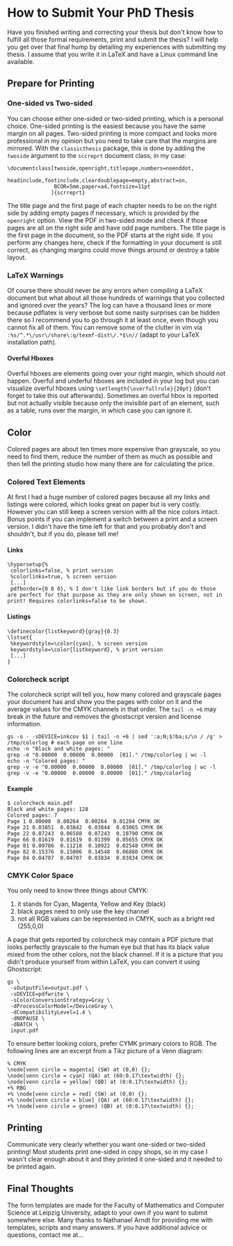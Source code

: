 # How to Submit Your PhD Thesis
Have you finished writing and correcting your thesis but don't know how to fulfill all those formal requirements, print and submit the thesis?
I will help you get over that final hump by detailing my experiences with submitting my thesis.
I assume that you write it in LaTeX and have a Linux command line available.

## Prepare for Printing

### One-sided vs Two-sided
You can choose either one-sided or two-sided printing, which is a personal choice.
One-sided printing is the easiest because you have the same margin on all pages.
Two-sided printing is more compact and looks more professional in my opinion but you need to take care that the margins are mirrored.
With the `classicthesis` package, this is done by adding the `twoside` argument to the `sccreprt` document class, in my case:

    \documentclass[twoside,openright,titlepage,numbers=noenddot,
                   headinclude,footinclude,cleardoublepage=empty,abstract=on,
                   BCOR=5mm,paper=a4,fontsize=11pt
                  ]{scrreprt}


The title page and the first page of each chapter needs to be on the right side by adding empty pages if necessary, which is provided by the `openright` option.
View the PDF in two-sided mode and check if those pages are all on the right side and have odd page numbers.
The title page is the first page in the document, so the PDF starts at the right side.
If you perform any changes here, check if the formatting in your document is still correct, as changing margins could move things around or destroy a table layout.

### LaTeX Warnings
Of course there should never be any errors when compiling a LaTeX document but what about all those hundreds of warnings that you collected and ignored over the years?
The log can have a thousand lines or more because pdflatex is very verbose but some nasty surprises can be hidden there so I recommend you to go through it at least once, even though you cannot fix all of them.
You can remove some of the clutter in vim via `:%s/^.*\/usr\/share\:q/texmf-dist\/.*$\n//` (adapt to your LaTeX installation path).

#### Overful Hboxes
Overful hboxes are elements going over your right margin, which should not happen.
Overful and underful hboxes are included in your log but you can visualize overful hboxes using `\setlength{\overfullrule}{20pt}` (don't forget to take this out afterwards).
Sometimes an overful hbox is reported but not actually visible because only the invisible part of an element, such as a table, runs over the margin, in which case you can ignore it.

## Color
Colored pages are about ten times more expensive than grayscale, so you need to find them, reduce the number of them as much as possible and then tell the printing studio how many there are for calculating the price.

### Colored Text Elements 
At first I had a huge number of colored pages because all my links and listings were colored, which looks great on paper but is very costly.
However you can still keep a screen version with all the nice colors intact.
Bonus points if you can implement a switch between a print and a screen version.
I didn't have the time left for that and you probably don't and shouldn't, but if you do, please tell me!

#### Links 
    \hypersetup{%
     colorlinks=false, % print version
     %colorlinks=true, % screen version
     [...]
     pdfborder={0 0 0}, % I don't like link borders but if you do those are perfect for that purpose as they are only shown on screen, not in print! Requires colorlinks=false to be shown.

#### Listings

    \definecolor{listkeyword}{gray}{0.3}
    \lstset{
     %keywordstyle=\color{cyan}, % screen version
     keywordstyle=\color{listkeyword}, % print version
     [...]
    }
  
### Colorcheck script
The colorcheck script will tell you, how many colored and grayscale pages your document has and show you the pages with color on it and the average values for the CMYK channels in that order. The `tail -n +6` may break in the future and removes the ghostscript version and license information.

    gs -o - -sDEVICE=inkcov $1 | tail -n +6 | sed ':a;N;$!ba;s/\n / /g' > /tmp/colorlog # each page on one line
    echo -n "Black and white pages: "
    grep -e "0.00000  0.00000  0.00000  [01]." /tmp/colorlog | wc -l
    echo -n "Colored pages: "
    grep -v -e "0.00000  0.00000  0.00000  [01]." /tmp/colorlog | wc -l
    grep -v -e "0.00000  0.00000  0.00000  [01]." /tmp/colorlog

#### Example

    $ colorcheck main.pdf
    Black and white pages: 128
    Colored pages: 7
    Page 1 0.00000  0.00264  0.00264  0.01284 CMYK OK
    Page 21 0.03851  0.03842  0.03844  0.03065 CMYK OK
    Page 22 0.07243  0.06588  0.07243  0.10790 CMYK OK
    Page 66 0.01619  0.01619  0.01399  0.05655 CMYK OK
    Page 81 0.09786  0.11218  0.10922  0.02548 CMYK OK
    Page 82 0.15376  0.15006  0.14548  0.06880 CMYK OK
    Page 84 0.04707  0.04707  0.03834  0.03834 CMYK OK

### CMYK Color Space
You only need to know three things about CMYK:

1. it stands for Cyan, Magenta, Yellow and Key (black)
2. black pages need to only use the key channel
3. not all RGB values can be represented in CMYK, such as a bright red (255,0,0)

A page that gets reported by colorcheck may contain a PDF picture that looks perfectly grayscale to the human eye but that has its black value mixed from the other colors, not the black channel.
If it is a picture that you didn't produce yourself from within LaTeX, you can convert it using Ghostscript:

    gs \
     -sOutputFile=output.pdf \
     -sDEVICE=pdfwrite \
     -sColorConversionStrategy=Gray \
     -dProcessColorModel=/DeviceGray \
     -dCompatibilityLevel=1.4 \
     -dNOPAUSE \
     -dBATCH \
     input.pdf 

To ensure better looking colors, prefer CYMK primary colors to RGB.
The following lines are an excerpt from a Tikz picture of a Venn diagram:

    % CMYK
    \node[venn circle = magenta] (SW) at (0,0) {};
    \node[venn circle = cyan] (QA) at (60:0.17\textwidth) {};
    \node[venn circle = yellow] (QB) at (0:0.17\textwidth) {};
    +% RBG
    +% \node[venn circle = red] (SW) at (0,0) {};
    +% \node[venn circle = blue] (QA) at (60:0.17\textwidth) {};
    +% \node[venn circle = green] (QB) at (0:0.17\textwidth) {};

## Printing
Communicate very clearly whether you want one-sided or two-sided printing!
Most students print one-sided in copy shops, so in my case I wasn't clear enough about it and they printed it one-sided and it needed to be printed again.

## Final Thoughts
The form templates are made for the Faculty of Mathematics and Computer Science at Leipzig University, adapt to your own if you want to submit somewhere else.
Many thanks to Nathanael Arndt for providing me with templates, scripts and many answers.
If you have additional advice or questions, contact me at...
